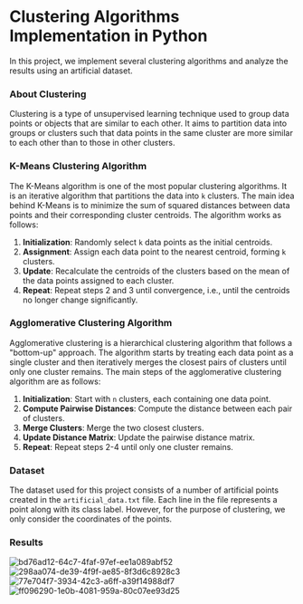# Clustering Algorithms Implementation in Python

In this project, we implement several clustering algorithms and analyze the results using an artificial dataset.

### About Clustering

Clustering is a type of unsupervised learning technique used to group data points or objects that are similar to each other. It aims to partition data into groups or clusters such that data points in the same cluster are more similar to each other than to those in other clusters.

### K-Means Clustering Algorithm

The K-Means algorithm is one of the most popular clustering algorithms. It is an iterative algorithm that partitions the data into `k` clusters. The main idea behind K-Means is to minimize the sum of squared distances between data points and their corresponding cluster centroids. The algorithm works as follows:

1. **Initialization**: Randomly select `k` data points as the initial centroids.
2. **Assignment**: Assign each data point to the nearest centroid, forming `k` clusters.
3. **Update**: Recalculate the centroids of the clusters based on the mean of the data points assigned to each cluster.
4. **Repeat**: Repeat steps 2 and 3 until convergence, i.e., until the centroids no longer change significantly.

### Agglomerative Clustering Algorithm

Agglomerative clustering is a hierarchical clustering algorithm that follows a "bottom-up" approach. The algorithm starts by treating each data point as a single cluster and then iteratively merges the closest pairs of clusters until only one cluster remains. The main steps of the agglomerative clustering algorithm are as follows:

1. **Initialization**: Start with `n` clusters, each containing one data point.
2. **Compute Pairwise Distances**: Compute the distance between each pair of clusters.
3. **Merge Clusters**: Merge the two closest clusters.
4. **Update Distance Matrix**: Update the pairwise distance matrix.
5. **Repeat**: Repeat steps 2-4 until only one cluster remains.
### Dataset
The dataset used for this project consists of a number of artificial points created in the `artificial_data.txt` file. Each line in the file represents a point along with its class label. However, for the purpose of clustering, we only consider the coordinates of the points.
### Results



![bd76ad12-64c7-4faf-97ef-ee1a089abf52](https://github.com/MohammadAmini1998/Clustering/assets/49214384/ae3f27a3-46ad-4b65-afe7-8c2b981f60e3)
![298aa074-de39-4f9f-ae85-8f3d6c8928c3](https://github.com/MohammadAmini1998/Clustering/assets/49214384/e517effa-0153-4667-bb9b-fb4067e84123)
![77e704f7-3934-42c3-a6ff-a39f14988df7](https://github.com/MohammadAmini1998/Clustering/assets/49214384/46a2ab2b-29b7-42a5-a3a2-421f9be900b2)
![ff096290-1e0b-4081-959a-80c07ee93d25](https://github.com/MohammadAmini1998/Clustering/assets/49214384/1b8b8951-9fbd-4819-b8c1-fac4444aa07b)
